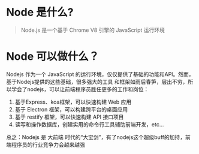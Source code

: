 # Node 是什么?
>Node.js 是一个基于 Chrome V8 引擎的 JavaScript 运行环境

# Node 可以做什么？
Nodejs 作为一个 JavaScript 的运行环境，仅仅提供了基础的功能和API。然而，基于Nodejs提供的这些基础，很多强大的工具
和框架如雨后春笋，层出不穷，所以学会了nodejs，可以让前端程序员胜任更多的工作和岗位：
1. 基于Express、koa框架，可以快速构建 Web 应用
2. 基于 Electron 框架，可以构建跨平台的桌面应用
3. 基于 restify 框架，可以快速构建 API 接口项目
4. 读写和操作数据库，创建实用的命令行工具辅助前端开发，etc...

总之：Nodejs 是 大前端 时代的“大宝剑”，有了nodejs这个超级buff的加持，前端程序员的行业竞争力会越来越强

